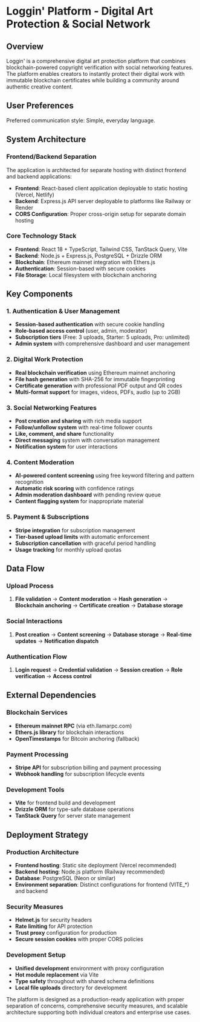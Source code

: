 # Loggin' Platform - Digital Art Protection & Social Network

## Overview

Loggin' is a comprehensive digital art protection platform that combines blockchain-powered copyright verification with social networking features. The platform enables creators to instantly protect their digital work with immutable blockchain certificates while building a community around authentic creative content.

## User Preferences

Preferred communication style: Simple, everyday language.

## System Architecture

### Frontend/Backend Separation
The application is architected for separate hosting with distinct frontend and backend applications:
- **Frontend**: React-based client application deployable to static hosting (Vercel, Netlify)
- **Backend**: Express.js API server deployable to platforms like Railway or Render
- **CORS Configuration**: Proper cross-origin setup for separate domain hosting

### Core Technology Stack
- **Frontend**: React 18 + TypeScript, Tailwind CSS, TanStack Query, Vite
- **Backend**: Node.js + Express.js, PostgreSQL + Drizzle ORM
- **Blockchain**: Ethereum mainnet integration with Ethers.js
- **Authentication**: Session-based with secure cookies
- **File Storage**: Local filesystem with blockchain anchoring

## Key Components

### 1. Authentication & User Management
- **Session-based authentication** with secure cookie handling
- **Role-based access control** (user, admin, moderator)
- **Subscription tiers** (Free: 3 uploads, Starter: 5 uploads, Pro: unlimited)
- **Admin system** with comprehensive dashboard and user management

### 2. Digital Work Protection
- **Real blockchain verification** using Ethereum mainnet anchoring
- **File hash generation** with SHA-256 for immutable fingerprinting
- **Certificate generation** with professional PDF output and QR codes
- **Multi-format support** for images, videos, PDFs, audio (up to 2GB)

### 3. Social Networking Features
- **Post creation and sharing** with rich media support
- **Follow/unfollow system** with real-time follower counts
- **Like, comment, and share** functionality
- **Direct messaging** system with conversation management
- **Notification system** for user interactions

### 4. Content Moderation
- **AI-powered content screening** using free keyword filtering and pattern recognition
- **Automatic risk scoring** with confidence ratings
- **Admin moderation dashboard** with pending review queue
- **Content flagging system** for inappropriate material

### 5. Payment & Subscriptions
- **Stripe integration** for subscription management
- **Tier-based upload limits** with automatic enforcement
- **Subscription cancellation** with graceful period handling
- **Usage tracking** for monthly upload quotas

## Data Flow

### Upload Process
1. **File validation** → **Content moderation** → **Hash generation** → **Blockchain anchoring** → **Certificate creation** → **Database storage**

### Social Interactions
1. **Post creation** → **Content screening** → **Database storage** → **Real-time updates** → **Notification dispatch**

### Authentication Flow
1. **Login request** → **Credential validation** → **Session creation** → **Role verification** → **Access control**

## External Dependencies

### Blockchain Services
- **Ethereum mainnet RPC** (via eth.llamarpc.com)
- **Ethers.js library** for blockchain interactions
- **OpenTimestamps** for Bitcoin anchoring (fallback)

### Payment Processing
- **Stripe API** for subscription billing and payment processing
- **Webhook handling** for subscription lifecycle events

### Development Tools
- **Vite** for frontend build and development
- **Drizzle ORM** for type-safe database operations
- **TanStack Query** for server state management

## Deployment Strategy

### Production Architecture
- **Frontend hosting**: Static site deployment (Vercel recommended)
- **Backend hosting**: Node.js platform (Railway recommended)
- **Database**: PostgreSQL (Neon or similar)
- **Environment separation**: Distinct configurations for frontend (VITE_*) and backend

### Security Measures
- **Helmet.js** for security headers
- **Rate limiting** for API protection
- **Trust proxy** configuration for production
- **Secure session cookies** with proper CORS policies

### Development Setup
- **Unified development** environment with proxy configuration
- **Hot module replacement** via Vite
- **Type safety** throughout with shared schema definitions
- **Local file uploads** directory for development

The platform is designed as a production-ready application with proper separation of concerns, comprehensive security measures, and scalable architecture supporting both individual creators and enterprise use cases.